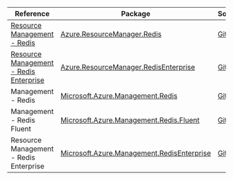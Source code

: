 | Reference | Package | Source |
|---|---|---|
|[Resource Management - Redis](resourcemanager.redis-readme.md)|[Azure.ResourceManager.Redis](https://www.nuget.org/packages/Azure.ResourceManager.Redis)|[GitHub](https://github.com/Azure/azure-sdk-for-net/blob/main/sdk/redis/Azure.ResourceManager.Redis)|
|[Resource Management - Redis Enterprise](resourcemanager.redisenterprise-readme.md)|[Azure.ResourceManager.RedisEnterprise](https://www.nuget.org/packages/Azure.ResourceManager.RedisEnterprise)|[GitHub](https://github.com/Azure/azure-sdk-for-net/blob/main/sdk/redisenterprise/Azure.ResourceManager.RedisEnterprise)|
|Management - Redis|[Microsoft.Azure.Management.Redis](https://www.nuget.org/packages/Microsoft.Azure.Management.Redis)|[GitHub](https://github.com/Azure/azure-sdk-for-net/blob/main/)|
|Management - Redis Fluent|[Microsoft.Azure.Management.Redis.Fluent](https://www.nuget.org/packages/Microsoft.Azure.Management.Redis.Fluent)|[GitHub](https://github.com/Azure/azure-sdk-for-net/blob/main/)|
|Resource Management - Redis Enterprise|[Microsoft.Azure.Management.RedisEnterprise](https://www.nuget.org/packages/Microsoft.Azure.Management.RedisEnterprise)|[GitHub](https://github.com/Azure/azure-sdk-for-net/blob/main/)|

